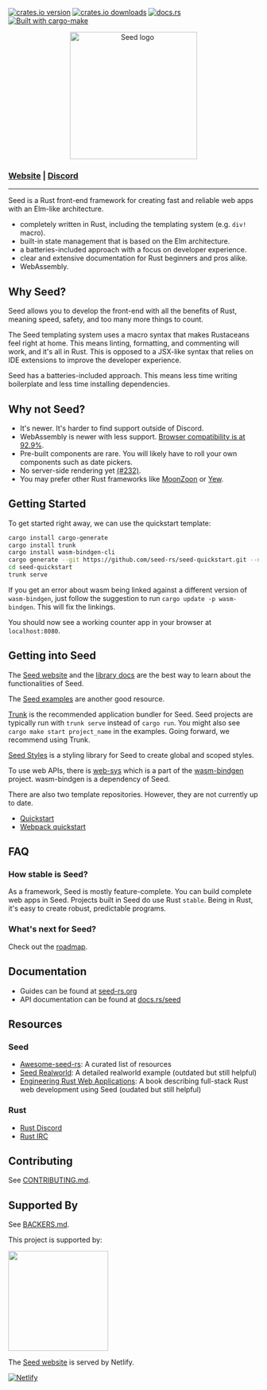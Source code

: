 [![crates.io version](https://meritbadge.herokuapp.com/seed)](https://crates.io/crates/seed)
[![crates.io downloads](https://img.shields.io/crates/d/seed.svg)](https://crates.io/crates/seed)
[![docs.rs](https://docs.rs/seed/badge.svg)](https://docs.rs/seed)
[![Built with cargo-make](https://sagiegurari.github.io/cargo-make/assets/badges/cargo-make.svg)](https://sagiegurari.github.io/cargo-make)

<p align="center">
  <img src="https://raw.githubusercontent.com/seed-rs/seed-rs.org/81ed1acc77062ede3295683f21f2d39611843192/seed_branding/seed_logo.min.svg" width="256" title="Seed logo">
</p>

### [Website](https://seed-rs.org) | [Discord](https://discord.gg/JHHcHp5)
---
Seed is a Rust front-end framework for creating fast and reliable web apps with an Elm-like architecture.

- completely written in Rust, including the templating system (e.g. `div!` macro).
- built-in state management that is based on the Elm architecture.
- a batteries-included approach with a focus on developer experience.
- clear and extensive documentation for Rust beginners and pros alike.
- WebAssembly.

## Why Seed?
Seed allows you to develop the front-end with all the benefits of Rust, meaning speed, safety, and too many more things to count.

The Seed templating system uses a macro syntax that makes Rustaceans feel right at home. This means linting, formatting, and commenting will work, and it's all in Rust. This is opposed to a JSX-like syntax that relies on IDE extensions to improve the developer experience.

Seed has a batteries-included approach. This means less time writing boilerplate and less time installing dependencies.

## Why not Seed?
- It's newer. It's harder to find support outside of Discord.
- WebAssembly is newer with less support. [Browser compatibility is at 92.9%](https://caniuse.com/?search=webassembly).
- Pre-built components are rare. You will likely have to roll your own components such as date pickers.
- No server-side rendering yet [(#232)](#232).
- You may prefer other Rust frameworks like [MoonZoon](https://github.com/MoonZoon/MoonZoon) or [Yew](https://github.com/yewstack/yew).

## Getting Started
To get started right away, we can use the quickstart template:
```sh
cargo install cargo-generate
cargo install trunk
cargo install wasm-bindgen-cli
cargo generate --git https://github.com/seed-rs/seed-quickstart.git --name seed-quickstart
cd seed-quickstart
trunk serve
```

If you get an error about wasm being linked against a different version of `wasm-bindgen`, just follow the suggestion to run `cargo update -p wasm-bindgen`. This will fix the linkings.

You should now see a working counter app in your browser at `localhost:8080`.

## Getting into Seed
The [Seed website](https://seed-rs.org/) and the [library docs](https://docs.rs/seed/latest) are the best way to learn about the functionalities of Seed.

The [Seed examples](examples/) are another good resource.

[Trunk](https://github.com/thedodd/trunk) is the recommended application bundler for Seed. Seed projects are typically run with `trunk serve` instead of `cargo run`. You might also see `cargo make start project_name` in the examples. Going forward, we recommend using Trunk. 

[Seed Styles](https://github.com/seed-rs/styles_hooks) is a styling library for Seed to create global and scoped styles.

To use web APIs, there is [web-sys](https://github.com/rustwasm/wasm-bindgen/tree/master/crates/web-sys) which is a part of the [wasm-bindgen](https://github.com/rustwasm/wasm-bindgen) project. wasm-bindgen is a dependency of Seed.

There are also two template repositories. However, they are not currently up to date.
- [Quickstart](https://github.com/seed-rs/seed-quickstart)
- [Webpack quickstart](https://github.com/seed-rs/seed-quickstart-webpack)

## FAQ
### How stable is Seed?
As a framework, Seed is mostly feature-complete. You can build complete web apps in Seed. Projects built in Seed do use Rust `stable`. Being in Rust, it's easy to create robust, predictable programs.

### What's next for Seed?
Check out the [roadmap](https://github.com/seed-rs/seed/milestones).

## Documentation
- Guides can be found at [seed-rs.org](https://seed-rs.org)
- API documentation can be found at [docs.rs/seed](https://docs.rs/seed)

## Resources
### Seed
- [Awesome-seed-rs](https://github.com/seed-rs/awesome-seed-rs): A curated list of resources
- [Seed Realworld](https://github.com/seed-rs/seed-rs-realworld): A detailed realworld example (outdated but still helpful)
- [Engineering Rust Web Applications](https://erwabook.com/intro/): A book describing full-stack Rust web development using Seed (oudated but still helpful)

### Rust
- [Rust Discord](https://discordapp.com/invite/rust-lang)
- [Rust IRC](https://www.irccloud.com/invite?channel=%23%23rust&hostname=chat.freenode.net&port=6697&ssl=1)

## Contributing
See [CONTRIBUTING.md](CONTRIBUTING.md).

## Supported By
See [BACKERS.md](BACKERS.md).

<p>This project is supported by:</p>
<p>
  <!-- referral link from console -->
  <a href="https://m.do.co/c/f02c252209c1">
    <img src="https://opensource.nyc3.cdn.digitaloceanspaces.com/attribution/assets/SVG/DO_Logo_horizontal_blue.svg" width="201px">
  </a>
</p>

The [Seed website](https://seed-rs.org) is served by Netlify.

[![Netlify](https://www.netlify.com/img/global/badges/netlify-light.svg)](https://www.netlify.com)
